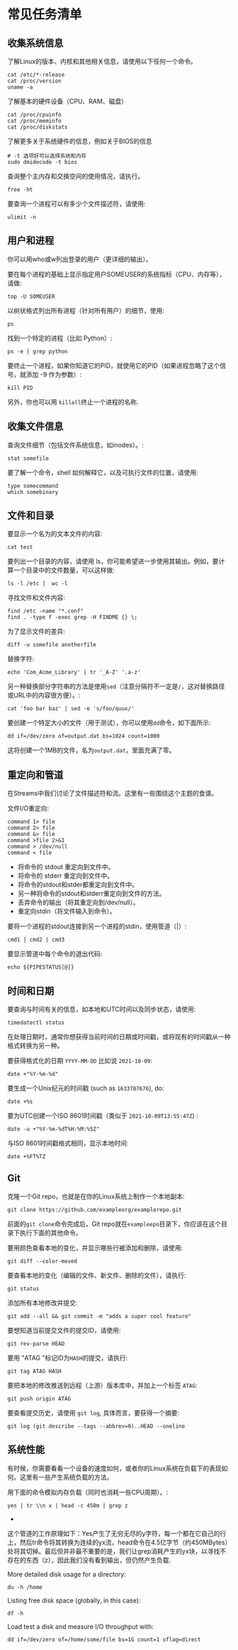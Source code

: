 # 常见任务清单

## 收集系统信息

了解Linux的版本、内核和其他相关信息，请使用以下任何一个命令。

```
cat /etc/*-release
cat /proc/version
uname -a
```

了解基本的硬件设备（CPU、RAM、磁盘）

```
cat /proc/cpuinfo
cat /proc/meminfo
cat /proc/diskstats
```

了解更多关于系统硬件的信息，例如关于BIOS的信息

```
# -t 选项好可以选择系统和内存
sudo dmidecode -t bios
```

查询整个主内存和交换空间的使用情况，请执行。

```
free -ht
```

要查询一个进程可以有多少个文件描述符，请使用:

```
ulimit -n
```

## 用户和进程

你可以用who或w列出登录的用户（更详细的输出）。

要在每个进程的基础上显示指定用户SOMEUSER的系统指标（CPU、内存等），请做:

```
top -U SOMEUSER
```

以树状格式列出所有进程（针对所有用户）的细节，使用:

```
ps
```

找到一个特定的进程（比如 Python）:

```
ps -e | grep python
```

要终止一个进程，如果你知道它的PID，就使用它的PID（如果进程忽略了这个信号，就添加 -9 作为参数）:

```
kill PID
```

另外，你也可以用 `killall`终止一个进程的名称.

## 收集文件信息

查询文件细节（包括文件系统信息，如inodes）。:

```
stat somefile
```

要了解一个命令，shell 如何解释它，以及可执行文件的位置，请使用:

```
type somecommand
which somebinary
```

## 文件和目录

要显示一个名为的文本文件的内容:

```
cat test
```

要列出一个目录的内容，请使用 ls，你可能希望进一步使用其输出。例如，要计算一个目录中的文件数量，可以这样做:

```
ls -l /etc |  wc -l
```

寻找文件和文件内容:

```
find /etc -name "*.conf" 
find . -type f -exec grep -H FINDME {} \; 
```

为了显示文件的差异:

```
diff -u somefile anotherfile
```

替换字符:

```
echo 'Com_Acme_Library' | tr '_A-Z' '.a-z'
```

另一种替换部分字符串的方法是使用`sed`（注意分隔符不一定是`/`，这对替换路径或URL中的内容很方便）。:

```
cat 'foo bar baz' | sed -e 's/foo/quux/'
```

要创建一个特定大小的文件（用于测试），你可以使用`dd`命令，如下面所示:

```
dd if=/dev/zero of=output.dat bs=1024 count=1000 
```

这将创建一个1MB的文件，名为`output.dat`，里面充满了零。

## 重定向和管道

在Streams中我们讨论了文件描述符和流。这里有一些围绕这个主题的食谱。

文件I/O重定向:

```
command 1> file 
command 2> file 
command &> file 
command >file 2>&1 
command > /dev/null 
command < file 
```

- 将命令的 stdout 重定向到文件中。
- 将命令的 stderr 重定向到文件中。
- 将命令的stdout和stder都重定向到文件中。
- 另一种将命令的stdout和stderr重定向到文件的方法。
- 丢弃命令的输出（将其重定向到/dev/null）。
- 重定向stdin（将文件输入到命令）。

要将一个进程的stdout连接到另一个进程的stdin，使用管道（|）:

```
cmd1 | cmd2 | cmd3
```

要显示管道中每个命令的退出代码:

```
echo ${PIPESTATUS[@]}
```

## 时间和日期

要查询与时间有关的信息，如本地和UTC时间以及同步状态，请使用:

```
timedatectl status
```

在处理日期时，通常你想获得当前时间的日期或时间戳，或将现有的时间戳从一种格式转换为另一种。

要获得格式化的日期 `YYYY-MM-DD` 比如说 `2021-10-09`:

```
date +"%Y-%m-%d"
```

要生成一个Unix纪元的时间戳 (such as `1633787676`), do:

```
date +%s
```

要为UTC创建一个ISO 8601时间戳（类似于 `2021-10-09T13:55:47Z`) :

```
date -u +"%Y-%m-%dT%H:%M:%SZ"
```

与ISO 8601时间戳格式相同，显示本地时间:

```
date +%FT%TZ
```

## Git

克隆一个Git repo，也就是在你的Linux系统上制作一个本地副本:

```
git clone https://github.com/exampleorg/examplerepo.git
```

前面的`git clone`命令完成后，Git repo就在`exampleepo`目录下，你应该在这个目录下执行下面的其他命令。

要用颜色查看本地的变化，并显示哪些行被添加和删除，请使用:

```
git diff --color-moved
```

要查看本地的变化（编辑的文件、新文件、删除的文件），请执行:

```
git status
```

添加所有本地修改并提交:

```
git add --all && git commit -m "adds a super cool feature"
```

要想知道当前提交文件的提交ID，请使用:

```
git rev-parse HEAD
```

要用 "ATAG "标记ID为`HASH`的提交，请执行:

```
git tag ATAG HASH
```

要把本地的修改推送到远程（上游）版本库中，并加上一个标签 `ATAG`:

```
git push origin ATAG
```

要查看提交历史，请使用 `git log`, 具体而言，要获得一个摘要:

```
git log (git describe --tags --abbrev=0)..HEAD --oneline
```

## 系统性能

有时候，你需要看看一个设备的速度如何，或者你的Linux系统在负载下的表现如何。这里有一些产生系统负载的方法。

用下面的命令模拟内存负载（同时也消耗一些CPU周期）。:

```
yes | tr \\n x | head -c 450m | grep z 
```

- 

  这个管道的工作原理如下：Yes产生了无穷无尽的y字符，每一个都在它自己的行上，然后tr命令将其转换为连续的yx流，head命令在4.5亿字节（约450MBytes）处将其切掉。最后但并非最不重要的是，我们让grep消耗产生的yx块，以寻找不存在的东西（z），因此我们没有看到输出，但仍然产生负载.

More detailed disk usage for a directory:

```
du -h /home
```

Listing free disk space (globally, in this case):

```
df -h
```

Load test a disk and measure I/O throughput with:

```
dd if=/dev/zero of=/home/some/file bs=1G count=1 oflag=direct
```